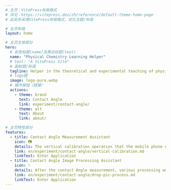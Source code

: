 ```yaml
---
# 主页：VitePress布局格式
# 详见：https://vitepress.dev/zh/reference/default-theme-home-page
# 此处先采用VitePress布局格式，优化主题/布局

# 主页布局
layout: home

# 主页主体部分
hero:
  # 彩色标题(name)及黑白标题(text)
  name: "Physical Chemistry Learning Helper"
  # text: "A VitePress Site"
  # 副标题/标语
  tagline: Helper in the theoretical and experimental teaching of physical chemistry.
  # logo图
  image: logo-pure.webp
  # 操作按钮（链接）
  actions:
    - theme: brand
      text: Contact Angle
      link: experiment/contact-angle/
    - theme: alt
      text: About
      link: about/

# 主页特性部分
features:
  - title: Contact Angle Measurement Assistant
    icon: 📷
    details: The vertical calibration operation that the mobile phone needs to perform before the contact Angle measurement.
    link: en/experiment/contact-angle/vertical-calibration.md
    linkText: Enter Application
  - title: Contact Angle Image Processing Assistant
    icon: 💦
    details: After the contact Angle measurement, various processing works need to be carried out on the image to finally obtain the contact Angle data.
    link: en/experiment/contact-angle/drop-pic-process.md
    linkText: Enter Application
---
```

